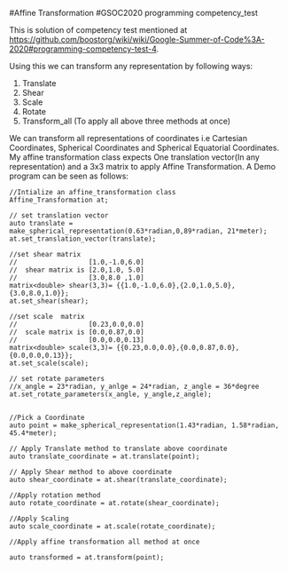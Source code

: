#Affine Transformation
#GSOC2020 programming competency_test

This is solution of competency test mentioned at https://github.com/boostorg/wiki/wiki/Google-Summer-of-Code%3A-2020#programming-competency-test-4.

Using this we can transform any representation by following ways:
1. Translate 
2. Shear 
3. Scale
4. Rotate
5. Transform_all (To apply all above three methods at once)

We can transform all representations of coordinates i.e Cartesian Coordinates, Spherical Coordinates and Spherical Equatorial Coordinates.
My affine transformation class expects One translation vector(In any representation) and a 3x3 matrix to apply Affine Transformation.
A Demo program can be seen as follows:

```
//Intialize an affine_transformation class
Affine_Transformation at;

// set translation vector
auto translate = make_spherical_representation(0.63*radian,0,89*radian, 21*meter);
at.set_translation_vector(translate);

//set shear matrix
//                  [1.0,-1.0,6.0]
//  shear matrix is [2.0,1.0, 5.0]
//                  [3.0,8.0 ,1.0]   
matrix<double> shear(3,3)= {{1.0,-1.0,6.0},{2.0,1.0,5.0},{3.0,8.0,1.0}};
at.set_shear(shear);

//set scale  matrix
//                  [0.23,0.0,0.0]
//  scale matrix is [0.0,0.87,0.0]
//                  [0.0,0.0,0.13]   
matrix<double> scale(3,3)= {{0.23,0.0,0.0},{0.0,0.87,0.0},{0.0,0.0,0.13}};
at.set_scale(scale);

// set rotate parameters
//x_angle = 23*radian, y_anlge = 24*radian, z_angle = 36*degree
at.set_rotate_parameters(x_angle, y_angle,z_angle);


//Pick a Coordinate
auto point = make_spherical_representation(1.43*radian, 1.58*radian, 45.4*meter);

// Apply Translate method to translate above coordinate
auto translate_coordinate = at.translate(point);

// Apply Shear method to above coordinate
auto shear_coordinate = at.shear(translate_coordinate);

//Apply rotation method
auto rotate_coordinate = at.rotate(shear_coordinate);

//Apply Scaling
auto scale_coordinate = at.scale(rotate_coordinate);

//Apply affine transformation all method at once

auto transformed = at.transform(point);



```

